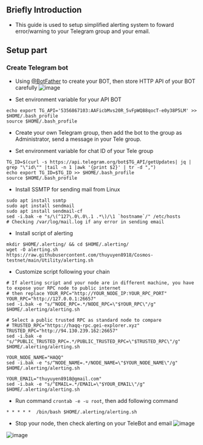## Briefly Introduction
- This guide is used to setup simplified alerting system to foward error/warning to your Telegram group and your email.

## Setup part
### Create Telegram bot 
- Using [@BotFather](https://t.me/BotFather) to create your BOT, then store HTTP API of your BOT carefully
![image](https://user-images.githubusercontent.com/109055532/192514277-03c711ec-39b3-44e9-8e08-18fc75c06d44.png)

- Set environment variable for your API BOT
```
echo export TG_API='5356867103:AAFicbMvs20R_5vFpWQ88qocT-e0y38P5LM' >> $HOME/.bash_profile
source $HOME/.bash_profile
```
- Create your own Telegram group, then add the bot to the group as Administrator, send a message in your Tele group.

- Set environment variable for chat ID of your Tele group
```
TG_ID=$(curl -s https://api.telegram.org/bot$TG_API/getUpdates| jq | grep "\"id\"" |tail -n 1 |awk '{print $2}' | tr -d ",")
echo export TG_ID=$TG_ID >> $HOME/.bash_profile
source $HOME/.bash_profile
```

- Install SSMTP for sending mail from Linux
```
sudo apt install ssmtp
sudo apt install sendmail
sudo apt install sendmail-cf
sed -i.bak -e "s/\(^127\.0\.0\.1 .*\)/\1 `hostname`/" /etc/hosts
# Checking /var/log/mail.log if any error in sending email
```

- Install script of alerting
```
mkdir $HOME/.alerting/ && cd $HOME/.alerting/
wget -O alerting.sh https://raw.githubusercontent.com/thuyuyen8918/Cosmos-testnet/main/Utility/alerting.sh
```

- Customize script following your chain
```
# If alerting script and your node are in different machine, you have to expose your RPC node to public internet
# then replace YOUR_RPC="http://YOUR_NODE_IP:YOUR_RPC_PORT"
YOUR_RPC="http://127.0.0.1:26657"
sed -i.bak -e "s/^NODE_RPC=.*/NODE_RPC=\"$YOUR_RPC\"/g" $HOME/.alerting/alerting.sh

# Select a public trusted RPC as standard node to compare
# TRUSTED_RPC="https://haqq-rpc.gei-explorer.xyz"
TRUSTED_RPC="http://94.130.239.162:26657"
sed -i.bak -e "s/^PUBLIC_TRUSTED_RPC=.*/PUBLIC_TRUSTED_RPC=\"$TRUSTED_RPC\"/g" $HOME/.alerting/alerting.sh

YOUR_NODE_NAME="HAQQ"
sed -i.bak -e "s/^NODE_NAME=.*/NODE_NAME=\"$YOUR_NODE_NAME\"/g" $HOME/.alerting/alerting.sh

YOUR_EMAIL="thuyuyen8918@gmail.com"
sed -i.bak -e "s/^EMAIL=.*/EMAIL=\"$YOUR_EMAIL\"/g" $HOME/.alerting/alerting.sh
```

- Run command `crontab -e -u root`, then add following command
```
* * * * *  /bin/bash $HOME/.alerting/alerting.sh
```

- Stop your node, then check alerting on your TeleBot and email
![image](https://user-images.githubusercontent.com/109055532/193003259-9a7c51d1-f160-4370-a627-344016eca8c9.png)

![image](https://user-images.githubusercontent.com/109055532/193003333-5091b2bd-a2c6-4102-b5d6-b1b0e8a500df.png)

